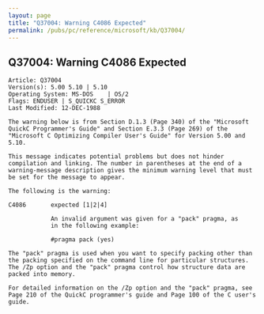 ```yaml
---
layout: page
title: "Q37004: Warning C4086 Expected"
permalink: /pubs/pc/reference/microsoft/kb/Q37004/
---
```


## Q37004: Warning C4086 Expected

	Article: Q37004
	Version(s): 5.00 5.10 | 5.10
	Operating System: MS-DOS    | OS/2
	Flags: ENDUSER | S_QUICKC S_ERROR
	Last Modified: 12-DEC-1988
	
	The warning below is from Section D.1.3 (Page 340) of the "Microsoft
	QuickC Programmer's Guide" and Section E.3.3 (Page 269) of the
	"Microsoft C Optimizing Compiler User's Guide" for Version 5.00 and
	5.10.
	
	This message indicates potential problems but does not hinder
	compilation and linking. The number in parentheses at the end of a
	warning-message description gives the minimum warning level that must
	be set for the message to appear.
	
	The following is the warning:
	
	C4086       expected [1|2|4]
	
	            An invalid argument was given for a "pack" pragma, as
	            in the following example:
	
	            #pragma pack (yes)
	
	The "pack" pragma is used when you want to specify packing other than
	the packing specified on the command line for particular structures.
	The /Zp option and the "pack" pragma control how structure data are
	packed into memory.
	
	For detailed information on the /Zp option and the "pack" pragma, see
	Page 210 of the QuickC programmer's guide and Page 100 of the C user's
	guide.
